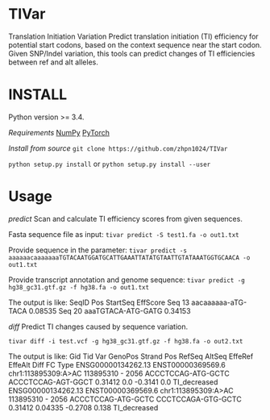 # TIVar
Translation Initiation Variation
Predict translation initiation (TI) efficiency for potential start codons, based on the context sequence near the start codon. Given SNP/Indel variation, this tools can predict changes of TI efficiencies between ref and alt alleles.

# INSTALL

Python version >= 3.4.

*Requirements*
[NumPy](https://numpy.org/)
[PyTorch](https://pytorch.org/)

*Install from source*
`git clone https://github.com/zhpn1024/TIVar`

`python setup.py install`
or
`python setup.py install --user`

# Usage

*predict*
Scan and calculate TI efficiency scores from given sequences.

Fasta sequence file as input:
`tivar predict -S test1.fa -o out1.txt`

Provide sequence in the parameter:
`tivar predict -s aaaaaacaaaaaaaTGTACAATGGATGCATTGAAATTATATGTAATTGTATAAATGGTGCAACA -o out1.txt`

Provide transcript annotation and genome sequence:
`tivar predict -g hg38_gc31.gtf.gz -f hg38.fa -o out1.txt`

The output is like:
SeqID   Pos     StartSeq        EffScore
Seq     13      aacaaaaaa-aTG-TACA      0.08535
Seq     20      aaaTGTACA-ATG-GATG      0.34153


*diff*
Predict TI changes caused by sequence variation.

`tivar diff -i test.vcf -g hg38_gc31.gtf.gz -f hg38.fa -o out2.txt`

The output is like:
Gid	Tid	Var	GenoPos	Strand	Pos	RefSeq	AltSeq	EffeRef	EffeAlt	Diff	FC	Type
ENSG00000134262.13	ENST00000369569.6	chr1:113895309:A>AC	113895310	-	2056	ACCCTCCAG-ATG-GCTC	ACCCTCCAG-AGT-GGCT	0.31412	0.0	-0.3141	0.0	TI_decreased
ENSG00000134262.13	ENST00000369569.6	chr1:113895309:A>AC	113895310	-	2056	ACCCTCCAG-ATG-GCTC	CCCTCCAGA-GTG-GCTC	0.31412	0.04335	-0.2708	0.138	TI_decreased

